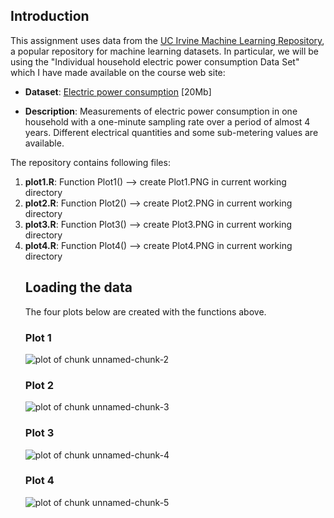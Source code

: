 ## Introduction

This assignment uses data from
the <a href="http://archive.ics.uci.edu/ml/">UC Irvine Machine
Learning Repository</a>, a popular repository for machine learning
datasets. In particular, we will be using the "Individual household
electric power consumption Data Set" which I have made available on
the course web site:


* <b>Dataset</b>: <a href="https://d396qusza40orc.cloudfront.net/exdata%2Fdata%2Fhousehold_power_consumption.zip">Electric power consumption</a> [20Mb]

* <b>Description</b>: Measurements of electric power consumption in
one household with a one-minute sampling rate over a period of almost
4 years. Different electrical quantities and some sub-metering values
are available.


The repository contains following files:

<ol>
<li><b>plot1.R</b>: Function Plot1() --> create Plot1.PNG in current working directory</li>
<li><b>plot2.R</b>: Function Plot2() --> create Plot2.PNG in current working directory</li>
<li><b>plot3.R</b>: Function Plot3() --> create Plot3.PNG in current working directory</li>
<li><b>plot4.R</b>: Function Plot4() --> create Plot4.PNG in current working directory</li>


## Loading the data



The four plots below are created with the functions above. 


### Plot 1


![plot of chunk unnamed-chunk-2](figure/Plot1.png) 


### Plot 2

![plot of chunk unnamed-chunk-3](figure/Plot2.png) 


### Plot 3

![plot of chunk unnamed-chunk-4](figure/Plot3.png) 


### Plot 4

![plot of chunk unnamed-chunk-5](figure/Plot4.png) 


